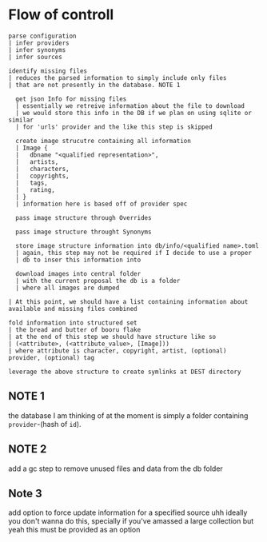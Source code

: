 # Flow of controll
```
parse configuration
| infer providers
| infer synonyms
| infer sources

identify missing files
| reduces the parsed information to simply include only files
| that are not presently in the database. NOTE 1

  get json Info for missing files
  | essentially we retreive information about the file to download
  | we would store this info in the DB if we plan on using sqlite or similar
  | for 'urls' provider and the like this step is skipped

  create image strucutre containing all information
  | Image {
  |   dbname "<qualified representation>",
  |   artists,
  |   characters,
  |   copyrights,
  |   tags,
  |   rating,
  | }
  | information here is based off of provider spec

  pass image structure through Overrides

  pass image structure throught Synonyms

  store image structure information into db/info/<qualified name>.toml
  | again, this step may not be required if I decide to use a proper
  | db to inser this information into

  download images into central folder
  | with the current proposal the db is a folder
  | where all images are dumped

| At this point, we should have a list containing information about available and missing files combined

fold information into structured set
| the bread and butter of booru flake
| at the end of this step we should have structure like so
| (<attribute>, (<attribute_value>, [Image]))
| where attribute is character, copyright, artist, (optional) provider, (optional) tag

leverage the above structure to create symlinks at DEST directory
```

## NOTE 1
the database I am thinking of at the moment is simply a folder containing
`provider`-(hash of `id`).

##  NOTE 2
add a gc step to remove unused files and data from the db folder

## Note 3
add option to force update information for a specified source
uhh ideally you don't wanna do this, specially if you've amassed a large collection
but yeah this must be provided as an option

